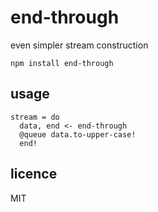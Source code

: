 # end-through

even simpler stream construction

```
npm install end-through
```

## usage

```livescript
stream = do
  data, end <- end-through
  @queue data.to-upper-case!
  end!
```

## licence

MIT